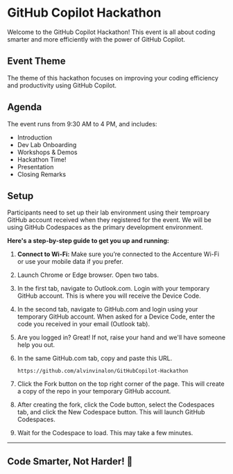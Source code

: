 # GitHub Copilot Hackathon

Welcome to the GitHub Copilot Hackathon! This event is all about coding smarter and more efficiently with the power of GitHub Copilot.

## Event Theme
The theme of this hackathon focuses on improving your coding efficiency and productivity using GitHub Copilot.

## Agenda
The event runs from 9:30 AM to 4 PM, and includes:
- Introduction
- Dev Lab Onboarding
- Workshops & Demos
- Hackathon Time!
- Presentation
- Closing Remarks

## Setup
Participants need to set up their lab environment using their temproary GitHub account received when they registered for the event. We will be using GitHub Codespaces as the primary development environment.

**Here's a step-by-step guide to get you up and running:**

1. **Connect to Wi-Fi:** Make sure you’re connected to the Accenture Wi-Fi or use your mobile data if you prefer.
1. Launch Chrome or Edge browser. Open two tabs.
1. In the first tab, navigate to Outlook.com. Login with your temporary GitHub account. This is where you will receive the Device Code.
1. In the second tab, navigate to GitHub.com and login using your temporary GitHub account. When asked for a Device Code, enter the code you received in your email (Outlook tab).
1. Are you logged in? Great! If not, raise your hand and we'll have someone help you out. 
1. In the same GitHub.com tab, copy and paste this URL.

    ```https://github.com/alvinvinalon/GitHubCopilot-Hackathon```

1. Click the Fork button on the top right corner of the page. This will create a copy of the repo in your temporary GitHub account.
1. After creating the fork, click the Code button, select the Codespaces tab, and click the New Codespace button. This will launch GitHub Codespaces.
1. Wait for the Codespace to load. This may take a few minutes. 

---

## Code Smarter, Not Harder! 🚀
